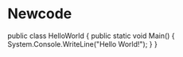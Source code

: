 # Newcode
public class HelloWorld {  public static void Main()  {   System.Console.WriteLine("Hello World!");  } }
